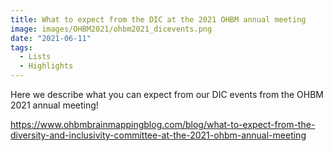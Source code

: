 ```yaml
---
title: What to expect from the DIC at the 2021 OHBM annual meeting
image: images/OHBM2021/ohbm2021_dicevents.png
date: "2021-06-11"
tags:
  - Lists
  - Highlights
---
```

Here we describe what you can expect from our DIC events from the OHBM 2021 annual meeting! 

<!-- more -->
https://www.ohbmbrainmappingblog.com/blog/what-to-expect-from-the-diversity-and-inclusivity-committee-at-the-2021-ohbm-annual-meeting
